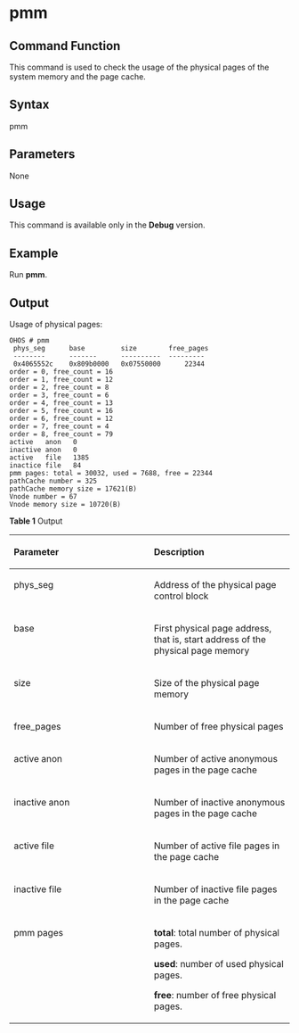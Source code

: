 # pmm

## Command Function<a name="section445335110416"></a>

This command is used to check the usage of the physical pages of the system memory and the page cache.

## Syntax<a name="section1795712553416"></a>

pmm

## Parameters<a name="section92544592410"></a>

None

## Usage<a name="section104151141252"></a>

This command is available only in the  **Debug**  version.

## Example<a name="section11545171957"></a>

Run  **pmm**.

## Output<a name="section075617368542"></a>

Usage of physical pages:

```
OHOS # pmm
 phys_seg      base         size        free_pages
 --------      -------      ----------  ---------
 0x4065552c    0x809b0000   0x07550000      22344
order = 0, free_count = 16
order = 1, free_count = 12
order = 2, free_count = 8
order = 3, free_count = 6
order = 4, free_count = 13
order = 5, free_count = 16
order = 6, free_count = 12
order = 7, free_count = 4
order = 8, free_count = 79
active   anon   0
inactive anon   0
active   file   1385
inactice file   84
pmm pages: total = 30032, used = 7688, free = 22344
pathCache number = 325
pathCache memory size = 17621(B)
Vnode number = 67
Vnode memory size = 10720(B)
```

**Table  1**  Output

<a name="table5579102611579"></a>
<table><thead align="left"><tr id="row12579162613572"><th class="cellrowborder" valign="top" width="50%" id="mcps1.2.3.1.1"><p id="p18579122619578"><a name="p18579122619578"></a><a name="p18579122619578"></a>Parameter</p>
</th>
<th class="cellrowborder" valign="top" width="50%" id="mcps1.2.3.1.2"><p id="p11579182635718"><a name="p11579182635718"></a><a name="p11579182635718"></a>Description</p>
</th>
</tr>
</thead>
<tbody><tr id="row1457942675720"><td class="cellrowborder" valign="top" width="50%" headers="mcps1.2.3.1.1 "><p id="p2058042605713"><a name="p2058042605713"></a><a name="p2058042605713"></a>phys_seg</p>
</td>
<td class="cellrowborder" valign="top" width="50%" headers="mcps1.2.3.1.2 "><p id="p1058062614579"><a name="p1058062614579"></a><a name="p1058062614579"></a>Address of the physical page control block</p>
</td>
</tr>
<tr id="row14580192616575"><td class="cellrowborder" valign="top" width="50%" headers="mcps1.2.3.1.1 "><p id="p858062615712"><a name="p858062615712"></a><a name="p858062615712"></a>base</p>
</td>
<td class="cellrowborder" valign="top" width="50%" headers="mcps1.2.3.1.2 "><p id="p1858082617577"><a name="p1858082617577"></a><a name="p1858082617577"></a>First physical page address, that is, start address of the physical page memory</p>
</td>
</tr>
<tr id="row17580826115719"><td class="cellrowborder" valign="top" width="50%" headers="mcps1.2.3.1.1 "><p id="p5580226155713"><a name="p5580226155713"></a><a name="p5580226155713"></a>size</p>
</td>
<td class="cellrowborder" valign="top" width="50%" headers="mcps1.2.3.1.2 "><p id="p85808262572"><a name="p85808262572"></a><a name="p85808262572"></a>Size of the physical page memory</p>
</td>
</tr>
<tr id="row161931831175912"><td class="cellrowborder" valign="top" width="50%" headers="mcps1.2.3.1.1 "><p id="p201931631185913"><a name="p201931631185913"></a><a name="p201931631185913"></a>free_pages</p>
</td>
<td class="cellrowborder" valign="top" width="50%" headers="mcps1.2.3.1.2 "><p id="p1919383125911"><a name="p1919383125911"></a><a name="p1919383125911"></a>Number of free physical pages</p>
</td>
</tr>
<tr id="row1397105119596"><td class="cellrowborder" valign="top" width="50%" headers="mcps1.2.3.1.1 "><p id="p0397951175918"><a name="p0397951175918"></a><a name="p0397951175918"></a>active anon</p>
</td>
<td class="cellrowborder" valign="top" width="50%" headers="mcps1.2.3.1.2 "><p id="p1139715117599"><a name="p1139715117599"></a><a name="p1139715117599"></a>Number of active anonymous pages in the page cache</p>
</td>
</tr>
<tr id="row16409173520010"><td class="cellrowborder" valign="top" width="50%" headers="mcps1.2.3.1.1 "><p id="p941012351409"><a name="p941012351409"></a><a name="p941012351409"></a>inactive anon</p>
</td>
<td class="cellrowborder" valign="top" width="50%" headers="mcps1.2.3.1.2 "><p id="p1341012355019"><a name="p1341012355019"></a><a name="p1341012355019"></a>Number of inactive anonymous pages in the page cache</p>
</td>
</tr>
<tr id="row467016386014"><td class="cellrowborder" valign="top" width="50%" headers="mcps1.2.3.1.1 "><p id="p10670103818015"><a name="p10670103818015"></a><a name="p10670103818015"></a>active file</p>
</td>
<td class="cellrowborder" valign="top" width="50%" headers="mcps1.2.3.1.2 "><p id="p1267012382019"><a name="p1267012382019"></a><a name="p1267012382019"></a>Number of active file pages in the page cache</p>
</td>
</tr>
<tr id="row18966641507"><td class="cellrowborder" valign="top" width="50%" headers="mcps1.2.3.1.1 "><p id="p5966741706"><a name="p5966741706"></a><a name="p5966741706"></a>inactive file</p>
</td>
<td class="cellrowborder" valign="top" width="50%" headers="mcps1.2.3.1.2 "><p id="p17966174115018"><a name="p17966174115018"></a><a name="p17966174115018"></a>Number of inactive file pages in the page cache</p>
</td>
</tr>
<tr id="row13183445101"><td class="cellrowborder" valign="top" width="50%" headers="mcps1.2.3.1.1 "><p id="p318394514018"><a name="p318394514018"></a><a name="p318394514018"></a>pmm pages</p>
</td>
<td class="cellrowborder" valign="top" width="50%" headers="mcps1.2.3.1.2 "><p id="p1616375952018"><a name="p1616375952018"></a><a name="p1616375952018"></a><strong id="b161631659162014"><a name="b161631659162014"></a><a name="b161631659162014"></a>total</strong>: total number of physical pages.</p>
<p id="p2029802122113"><a name="p2029802122113"></a><a name="p2029802122113"></a><strong id="b429822122113"><a name="b429822122113"></a><a name="b429822122113"></a>used</strong>: number of used physical pages.</p>
<p id="p1218312452014"><a name="p1218312452014"></a><a name="p1218312452014"></a><strong id="b132798755433826"><a name="b132798755433826"></a><a name="b132798755433826"></a>free</strong>: number of free physical pages.</p>
</td>
</tr>
</tbody>
</table>

